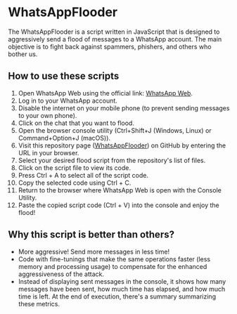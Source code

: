 # WhatsAppFlooder
The WhatsAppFlooder is a script written in JavaScript that is designed to aggressively send a flood of messages to a WhatsApp account. The main objective is to fight back against spammers, phishers, and others who bother us.

## How to use these scripts

1. Open WhatsApp Web using the official link: [WhatsApp Web](https://web.whatsapp.com/).
2. Log in to your WhatsApp account.
3. Disable the internet on your mobile phone (to prevent sending messages to your own phone).
4. Click on the chat that you want to flood.
5. Open the browser console utility (Ctrl+Shift+J (Windows, Linux) or Command+Option+J (macOS)).
6. Visit this repository page ([WhatsAppFlooder](https://github.com/reneoliveirajr/WhatsAppFlooder)) on GitHub by entering the URL in your browser.
7. Select your desired flood script from the repository's list of files.
8. Click on the script file to view its code.
9. Press Ctrl + A to select all of the script code.
10. Copy the selected code using Ctrl + C.
11. Return to the browser where WhatsApp Web is open with the Console Utility.
12. Paste the copied script code (Ctrl + V) into the console and enjoy the flood!

## Why this script is better than others?

- More aggressive! Send more messages in less time!
- Code with fine-tunings that make the same operations faster (less memory and processing usage) to compensate for the enhanced aggressiveness of the attack.
- Instead of displaying sent messages in the console, it shows how many messages have been sent, how much time has elapsed, and how much time is left. At the end of execution, there's a summary summarizing these metrics.
